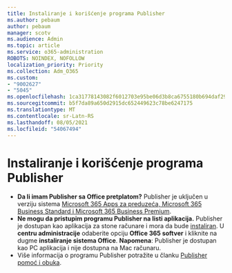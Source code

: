```yaml
---
title: Instaliranje i korišćenje programa Publisher
ms.author: pebaum
author: pebaum
manager: scotv
ms.audience: Admin
ms.topic: article
ms.service: o365-administration
ROBOTS: NOINDEX, NOFOLLOW
localization_priority: Priority
ms.collection: Adm_O365
ms.custom:
- "9002627"
- "5045"
ms.openlocfilehash: 1ca31778143082f6012703e95be06d3b8ca6755180b694daf29f7fda0c64532f
ms.sourcegitcommit: b5f7da89a650d2915dc652449623c78be6247175
ms.translationtype: MT
ms.contentlocale: sr-Latn-RS
ms.lasthandoff: 08/05/2021
ms.locfileid: "54067494"
---
```

# <a name="install-and-use-publisher"></a>Instaliranje i korišćenje programa Publisher

- **Da li imam Publisher sa Office pretplatom?** Publisher je uključen u verziju sistema [Microsoft 365 Apps za preduzeća, Microsoft 365 Business Standard i Microsoft 365 Business Premium](https://products.office.com/compare-all-microsoft-office-products?activetab=tab:primaryr2).
- **Ne mogu da pristupim programu Publisher na listi aplikacija.**  Publisher je dostupan kao aplikacija za stone računare i mora da bude [instaliran](https://support.office.com/article/Install-Office-apps-from-Office-365-dcf2d841-dac7-455b-9a77-fc8f7ee92702). U **centru administracije** odaberite opciju **Office 365 softver** i kliknite na dugme **instaliranje sistema Office**. **Napomena**: Publisher je dostupan kao PC aplikacija i nije dostupna na Mac računaru.
- Više informacija o programu Publisher potražite u članku [Publisher pomoć i obuka](https://support.office.com/publisher).

